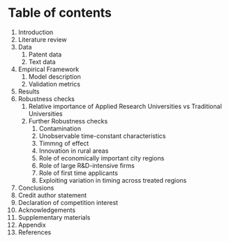 # Table of contents

1. Introduction 
2. Literature review
3. Data
    1. Patent data
    2. Text data
4. Empirical Framework
    1. Model description
    2. Validation metrics
5. Results
6. Robustness checks
    1. Relative importance of Applied Research Universities vs Traditional Universities
    2. Further Robustness checks
        1. Contamination
        2. Unobservable time-constant characteristics
        3. Timmng of effect
        4. Innovation in rural areas
        5. Role of economically important city regions
        6. Role of large R&D-intensive firms
        7. Role of first time applicants
        8. Exploiting variation in timing across treated regions
7. Conclusions
8. Credit author statement 
9. Declaration of competition interest
10. Acknowledgements
11. Supplementary materials
12. Appendix
13. References
